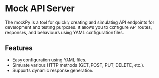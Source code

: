# Mock API Server

The mockPy is a tool for quickly creating and simulating API endpoints for development and testing purposes. 
It allows you to configure API routes, responses, and behaviours using YAML configuration files.

## Features

- Easy configuration using YAML files.
- Simulate various HTTP methods (GET, POST, PUT, DELETE, etc.).
- Supports dynamic response generation.


